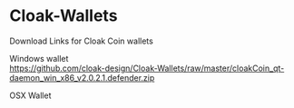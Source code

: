# Cloak-Wallets
Download Links for Cloak Coin wallets

Windows wallet <br />
https://github.com/cloak-design/Cloak-Wallets/raw/master/cloakCoin_qt-daemon_win_x86_v2.0.2.1.defender.zip

OSX Wallet <br />


